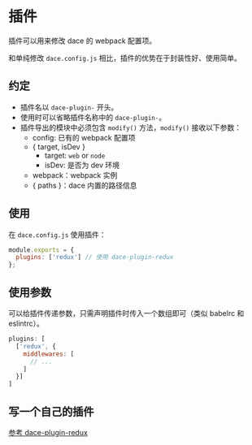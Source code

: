 # 插件

插件可以用来修改 dace 的 webpack 配置项。

和单纯修改 `dace.config.js` 相比，插件的优势在于封装性好、使用简单。

## 约定

- 插件名以 `dace-plugin-` 开头。
- 使用时可以省略插件名称中的 `dace-plugin-`。
- 插件导出的模块中必须包含 `modify()` 方法，`modify()` 接收以下参数：
  - config: 已有的 webpack 配置项
  - { target, isDev }
    - target: `web` or `node`
    - isDev: 是否为 dev 环境
  - webpack：webpack 实例
  - { paths }：dace 内置的路径信息

## 使用
在 `dace.config.js` 使用插件：

```js
module.exports = {
  plugins: ['redux'] // 使用 dace-plugin-redux
};
```

## 使用参数
可以给插件传递参数，只需声明插件时传入一个数组即可（类似 babelrc 和 eslintrc）。

```js
plugins: [
  ['redux', {
    middlewares: [
      // ...
    ]
  }]
]
```

## 写一个自己的插件
[参考 dace-plugin-redux](https://github.com/dacejs/dace-plugin-redux/blob/master/src/plugin.js)
